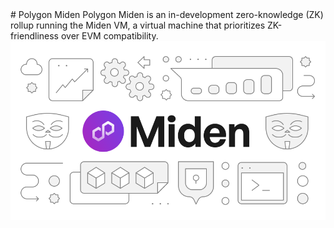 <div class="flex-figure" markdown="1">
<div class="flex-figure-left" markdown="1">
# Polygon Miden
Polygon Miden is an in-development zero-knowledge (ZK) rollup running the Miden VM, a virtual machine that prioritizes ZK-friendliness over EVM compatibility.
</div>
<div class="flex-figure-right">
<img src="../img/miden/miden.svg" class="figure figure-right" alt="" />
</div>
</div>
